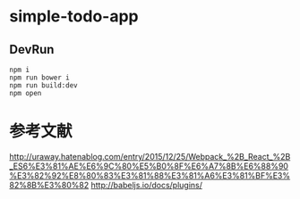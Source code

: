 # simple-todo-app


## DevRun
```
npm i
npm run bower i
npm run build:dev
npm open
```


# 参考文献
http://uraway.hatenablog.com/entry/2015/12/25/Webpack_%2B_React_%2B_ES6%E3%81%AE%E6%9C%80%E5%B0%8F%E6%A7%8B%E6%88%90%E3%82%92%E8%80%83%E3%81%88%E3%81%A6%E3%81%BF%E3%82%8B%E3%80%82
http://babeljs.io/docs/plugins/
